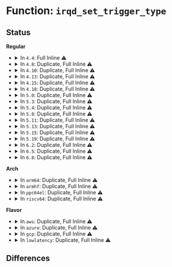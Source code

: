 # Function: <code>irqd_set_trigger_type</code>

## Status
<b>Regular</b>
<ul>
<li>
<details>
<summary>In <code>4.4</code>: Full Inline ⚠️</summary>

**Collision:** Unique Static

**Inline:** Full

**Transformation:** False

**Instances:**

```
In drivers/base/platform.c (ffffffff8154d886)
Location: include/linux/irq.h:246
Inline: True
Inline callers:
  - drivers/base/platform.c:platform_get_irq
```
</details>
</li>
<li>
<details>
<summary>In <code>4.8</code>: Duplicate, Full Inline ⚠️</summary>

**Collision:** Static Duplication

**Inline:** Full

**Transformation:** False

**Instances:**

```
In kernel/irq/irqdomain.c (ffffffff810e70c1)
Location: include/linux/irq.h:254
Inline: True
Inline callers:
  - kernel/irq/irqdomain.c:irq_create_fwspec_mapping
  - kernel/irq/irqdomain.c:irq_create_fwspec_mapping
```
```
In drivers/base/platform.c (ffffffff8159f688)
Location: include/linux/irq.h:254
Inline: True
Inline callers:
  - drivers/base/platform.c:platform_get_irq
```
</details>
</li>
<li>
<details>
<summary>In <code>4.10</code>: Duplicate, Full Inline ⚠️</summary>

**Collision:** Static Duplication

**Inline:** Full

**Transformation:** False

**Instances:**

```
In kernel/irq/irqdomain.c (ffffffff810edab1)
Location: include/linux/irq.h:256
Inline: True
Inline callers:
  - kernel/irq/irqdomain.c:irq_create_fwspec_mapping
  - kernel/irq/irqdomain.c:irq_create_fwspec_mapping
```
```
In drivers/base/platform.c (ffffffff815cdcc4)
Location: include/linux/irq.h:256
Inline: True
Inline callers:
  - drivers/base/platform.c:platform_get_irq
```
</details>
</li>
<li>
<details>
<summary>In <code>4.13</code>: Duplicate, Full Inline ⚠️</summary>

**Collision:** Static Duplication

**Inline:** Full

**Transformation:** False

**Instances:**

```
In kernel/irq/irqdomain.c (ffffffff810ed4d7)
Location: include/linux/irq.h:270
Inline: True
Inline callers:
  - kernel/irq/irqdomain.c:irq_create_fwspec_mapping
  - kernel/irq/irqdomain.c:irq_create_fwspec_mapping
```
```
In drivers/base/platform.c (ffffffff815e26db)
Location: include/linux/irq.h:270
Inline: True
Inline callers:
  - drivers/base/platform.c:platform_get_irq
```
```
In drivers/i2c/i2c-core-base.c (ffffffff81720cfe)
Location: include/linux/irq.h:270
Inline: True
Inline callers:
  - drivers/i2c/i2c-core-base.c:i2c_new_device
```
</details>
</li>
<li>
<details>
<summary>In <code>4.15</code>: Duplicate, Full Inline ⚠️</summary>

**Collision:** Static Duplication

**Inline:** Full

**Transformation:** False

**Instances:**

```
In kernel/irq/manage.c (ffffffff810f0159)
Location: include/linux/irq.h:281
Inline: True
Inline callers:
  - kernel/irq/manage.c:__setup_irq
```
```
In kernel/irq/irqdomain.c (ffffffff810f5eda)
Location: include/linux/irq.h:281
Inline: True
Inline callers:
  - kernel/irq/irqdomain.c:irq_create_fwspec_mapping
  - kernel/irq/irqdomain.c:irq_create_fwspec_mapping
```
```
In drivers/base/platform.c (ffffffff81649884)
Location: include/linux/irq.h:281
Inline: True
Inline callers:
  - drivers/base/platform.c:platform_get_irq
```
```
In drivers/i2c/i2c-core-base.c (ffffffff8179207f)
Location: include/linux/irq.h:281
Inline: True
Inline callers:
  - drivers/i2c/i2c-core-base.c:i2c_new_device
```
</details>
</li>
<li>
<details>
<summary>In <code>4.18</code>: Duplicate, Full Inline ⚠️</summary>

**Collision:** Static Duplication

**Inline:** Full

**Transformation:** False

**Instances:**

```
In kernel/irq/manage.c (ffffffff810f8581)
Location: include/linux/irq.h:276
Inline: True
Inline callers:
  - kernel/irq/manage.c:__setup_irq
```
```
In kernel/irq/irqdomain.c (ffffffff810fe22d)
Location: include/linux/irq.h:276
Inline: True
Inline callers:
  - kernel/irq/irqdomain.c:irq_create_fwspec_mapping
  - kernel/irq/irqdomain.c:irq_create_fwspec_mapping
```
```
In drivers/base/platform.c (ffffffff81684e4c)
Location: include/linux/irq.h:276
Inline: True
Inline callers:
  - drivers/base/platform.c:platform_get_irq
```
```
In drivers/i2c/i2c-core-base.c (ffffffff817d4aa2)
Location: include/linux/irq.h:276
Inline: True
Inline callers:
  - drivers/i2c/i2c-core-base.c:i2c_new_device
```
</details>
</li>
<li>
<details>
<summary>In <code>5.0</code>: Duplicate, Full Inline ⚠️</summary>

**Collision:** Static Duplication

**Inline:** Full

**Transformation:** False

**Instances:**

```
In kernel/irq/manage.c (ffffffff81103d21)
Location: include/linux/irq.h:277
Inline: True
Inline callers:
  - kernel/irq/manage.c:__setup_irq
```
```
In kernel/irq/irqdomain.c (ffffffff811099fd)
Location: include/linux/irq.h:277
Inline: True
Inline callers:
  - kernel/irq/irqdomain.c:irq_create_fwspec_mapping
  - kernel/irq/irqdomain.c:irq_create_fwspec_mapping
```
```
In drivers/base/platform.c (ffffffff816a4a9c)
Location: include/linux/irq.h:277
Inline: True
Inline callers:
  - drivers/base/platform.c:platform_get_irq
```
```
In drivers/i2c/i2c-core-base.c (ffffffff817fbc15)
Location: include/linux/irq.h:277
Inline: True
Inline callers:
  - drivers/i2c/i2c-core-base.c:i2c_new_device
```
</details>
</li>
<li>
<details>
<summary>In <code>5.3</code>: Duplicate, Full Inline ⚠️</summary>

**Collision:** Static Duplication

**Inline:** Full

**Transformation:** False

**Instances:**

```
In kernel/irq/manage.c (ffffffff8110c7a3)
Location: include/linux/irq.h:277
Inline: True
Inline callers:
  - kernel/irq/manage.c:__setup_irq
```
```
In kernel/irq/irqdomain.c (ffffffff81112fec)
Location: include/linux/irq.h:277
Inline: True
Inline callers:
  - kernel/irq/irqdomain.c:irq_create_fwspec_mapping
  - kernel/irq/irqdomain.c:irq_create_fwspec_mapping
```
```
In drivers/base/platform.c (ffffffff816dda64)
Location: include/linux/irq.h:277
Inline: True
Inline callers:
  - drivers/base/platform.c:platform_get_irq
```
```
In drivers/i2c/i2c-core-base.c (ffffffff8183c97a)
Location: include/linux/irq.h:277
Inline: True
Inline callers:
  - drivers/i2c/i2c-core-base.c:i2c_dev_irq_from_resources
```
</details>
</li>
<li>
<details>
<summary>In <code>5.4</code>: Duplicate, Full Inline ⚠️</summary>

**Collision:** Static Duplication

**Inline:** Full

**Transformation:** False

**Instances:**

```
In kernel/irq/manage.c (ffffffff81118b83)
Location: include/linux/irq.h:280
Inline: True
Inline callers:
  - kernel/irq/manage.c:__setup_irq
```
```
In kernel/irq/irqdomain.c (ffffffff8111f27d)
Location: include/linux/irq.h:280
Inline: True
Inline callers:
  - kernel/irq/irqdomain.c:irq_create_fwspec_mapping
  - kernel/irq/irqdomain.c:irq_create_fwspec_mapping
```
```
In drivers/base/platform.c (ffffffff81701b16)
Location: include/linux/irq.h:280
Inline: True
Inline callers:
  - drivers/base/platform.c:__platform_get_irq
```
```
In drivers/i2c/i2c-core-base.c (ffffffff8186e37a)
Location: include/linux/irq.h:280
Inline: True
Inline callers:
  - drivers/i2c/i2c-core-base.c:i2c_dev_irq_from_resources
```
</details>
</li>
<li>
<details>
<summary>In <code>5.8</code>: Duplicate, Full Inline ⚠️</summary>

**Collision:** Static Duplication

**Inline:** Full

**Transformation:** False

**Instances:**

```
In kernel/irq/manage.c (ffffffff81124762)
Location: include/linux/irq.h:286
Inline: True
Inline callers:
  - kernel/irq/manage.c:__setup_irq
```
```
In kernel/irq/irqdomain.c (ffffffff8112b7bd)
Location: include/linux/irq.h:286
Inline: True
Inline callers:
  - kernel/irq/irqdomain.c:irq_create_fwspec_mapping
  - kernel/irq/irqdomain.c:irq_create_fwspec_mapping
```
```
In drivers/base/platform.c (ffffffff817bc956)
Location: include/linux/irq.h:286
Inline: True
Inline callers:
  - drivers/base/platform.c:platform_get_irq_optional
```
```
In drivers/i2c/i2c-core-base.c (ffffffff81942160)
Location: include/linux/irq.h:286
Inline: True
Inline callers:
  - drivers/i2c/i2c-core-base.c:i2c_dev_irq_from_resources
```
</details>
</li>
<li>
<details>
<summary>In <code>5.11</code>: Duplicate, Full Inline ⚠️</summary>

**Collision:** Static Duplication

**Inline:** Full

**Transformation:** False

**Instances:**

```
In kernel/irq/manage.c (ffffffff811205c9)
Location: include/linux/irq.h:291
Inline: True
Inline callers:
  - kernel/irq/manage.c:__setup_irq
```
```
In kernel/irq/irqdomain.c (ffffffff8112727d)
Location: include/linux/irq.h:291
Inline: True
Inline callers:
  - kernel/irq/irqdomain.c:irq_create_fwspec_mapping
  - kernel/irq/irqdomain.c:irq_create_fwspec_mapping
```
```
In drivers/base/platform.c (ffffffff817d1858)
Location: include/linux/irq.h:291
Inline: True
Inline callers:
  - drivers/base/platform.c:platform_get_irq_optional
```
```
In drivers/i2c/i2c-core-base.c (ffffffff819484af)
Location: include/linux/irq.h:291
Inline: True
Inline callers:
  - drivers/i2c/i2c-core-base.c:i2c_dev_irq_from_resources
```
</details>
</li>
<li>
<details>
<summary>In <code>5.13</code>: Duplicate, Full Inline ⚠️</summary>

**Collision:** Static Duplication

**Inline:** Full

**Transformation:** False

**Instances:**

```
In kernel/irq/manage.c (ffffffff8112089f)
Location: include/linux/irq.h:291
Inline: True
Inline callers:
  - kernel/irq/manage.c:__setup_irq
```
```
In kernel/irq/irqdomain.c (ffffffff8112753d)
Location: include/linux/irq.h:291
Inline: True
Inline callers:
  - kernel/irq/irqdomain.c:irq_create_fwspec_mapping
  - kernel/irq/irqdomain.c:irq_create_fwspec_mapping
```
```
In drivers/base/platform.c (ffffffff817b5288)
Location: include/linux/irq.h:291
Inline: True
Inline callers:
  - drivers/base/platform.c:platform_get_irq_optional
```
```
In drivers/i2c/i2c-core-base.c (ffffffff8192be10)
Location: include/linux/irq.h:291
Inline: True
Inline callers:
  - drivers/i2c/i2c-core-base.c:i2c_dev_irq_from_resources
```
</details>
</li>
<li>
<details>
<summary>In <code>5.15</code>: Duplicate, Full Inline ⚠️</summary>

**Collision:** Static Duplication

**Inline:** Full

**Transformation:** False

**Instances:**

```
In kernel/irq/manage.c (ffffffff81140e13)
Location: include/linux/irq.h:293
Inline: True
Inline callers:
  - kernel/irq/manage.c:__setup_irq
```
```
In kernel/irq/irqdomain.c (ffffffff81147aa9)
Location: include/linux/irq.h:293
Inline: True
Inline callers:
  - kernel/irq/irqdomain.c:irq_create_fwspec_mapping
  - kernel/irq/irqdomain.c:irq_create_fwspec_mapping
```
```
In drivers/base/platform.c (ffffffff8183e578)
Location: include/linux/irq.h:293
Inline: True
Inline callers:
  - drivers/base/platform.c:platform_get_irq_optional
```
```
In drivers/i2c/i2c-core-base.c (ffffffff819cefd0)
Location: include/linux/irq.h:293
Inline: True
Inline callers:
  - drivers/i2c/i2c-core-base.c:i2c_dev_irq_from_resources
```
</details>
</li>
<li>
<details>
<summary>In <code>5.19</code>: Duplicate, Full Inline ⚠️</summary>

**Collision:** Static Duplication

**Inline:** Full

**Transformation:** False

**Instances:**

```
In kernel/irq/manage.c (ffffffff81164759)
Location: include/linux/irq.h:293
Inline: True
Inline callers:
  - kernel/irq/manage.c:__setup_irq
```
```
In kernel/irq/irqdomain.c (ffffffff8116bfeb)
Location: include/linux/irq.h:293
Inline: True
Inline callers:
  - kernel/irq/irqdomain.c:irq_create_fwspec_mapping
```
```
In kernel/irq/irq_sim.c (ffffffff8116c24e)
Location: include/linux/irq.h:293
Inline: True
Inline callers:
  - kernel/irq/irq_sim.c:irq_sim_set_type
```
```
In drivers/base/platform.c (ffffffff81981357)
Location: include/linux/irq.h:293
Inline: True
Inline callers:
  - drivers/base/platform.c:platform_get_irq_optional
```
```
In drivers/i2c/i2c-core-base.c (ffffffff81b30d6c)
Location: include/linux/irq.h:293
Inline: True
Inline callers:
  - drivers/i2c/i2c-core-base.c:i2c_dev_irq_from_resources
```
</details>
</li>
<li>
<details>
<summary>In <code>6.2</code>: Duplicate, Full Inline ⚠️</summary>

**Collision:** Static Duplication

**Inline:** Full

**Transformation:** False

**Instances:**

```
In kernel/irq/manage.c (ffffffff8119857d)
Location: include/linux/irq.h:295
Inline: True
Inline callers:
  - kernel/irq/manage.c:__setup_irq
```
```
In kernel/irq/irqdomain.c (ffffffff811a0835)
Location: include/linux/irq.h:295
Inline: True
Inline callers:
  - kernel/irq/irqdomain.c:irq_create_fwspec_mapping
```
```
In kernel/irq/irq_sim.c (ffffffff811a11ce)
Location: include/linux/irq.h:295
Inline: True
Inline callers:
  - kernel/irq/irq_sim.c:irq_sim_set_type
```
```
In drivers/base/platform.c (ffffffff81aeeea7)
Location: include/linux/irq.h:295
Inline: True
Inline callers:
  - drivers/base/platform.c:platform_get_irq_optional
```
```
In drivers/i2c/i2c-core-base.c (ffffffff81cc56dc)
Location: include/linux/irq.h:295
Inline: True
Inline callers:
  - drivers/i2c/i2c-core-base.c:i2c_dev_irq_from_resources
```
</details>
</li>
<li>
<details>
<summary>In <code>6.5</code>: Duplicate, Full Inline ⚠️</summary>

**Collision:** Static Duplication

**Inline:** Full

**Transformation:** False

**Instances:**

```
In kernel/irq/manage.c (ffffffff811aa280)
Location: include/linux/irq.h:298
Inline: True
Inline callers:
  - kernel/irq/manage.c:__setup_irq
```
```
In kernel/irq/irqdomain.c (ffffffff811b26a7)
Location: include/linux/irq.h:298
Inline: True
Inline callers:
  - kernel/irq/irqdomain.c:irq_create_fwspec_mapping
```
```
In kernel/irq/irq_sim.c (ffffffff811b2fde)
Location: include/linux/irq.h:298
Inline: True
Inline callers:
  - kernel/irq/irq_sim.c:irq_sim_set_type
```
```
In drivers/base/platform.c (ffffffff81b3d297)
Location: include/linux/irq.h:298
Inline: True
Inline callers:
  - drivers/base/platform.c:platform_get_irq_optional
```
```
In drivers/i2c/i2c-core-base.c (ffffffff81d2d36c)
Location: include/linux/irq.h:298
Inline: True
Inline callers:
  - drivers/i2c/i2c-core-base.c:i2c_dev_irq_from_resources
```
</details>
</li>
<li>
<details>
<summary>In <code>6.8</code>: Duplicate, Full Inline ⚠️</summary>

**Collision:** Static Duplication

**Inline:** Full

**Transformation:** False

**Instances:**

```
In kernel/irq/manage.c (ffffffff811b9d69)
Location: include/linux/irq.h:295
Inline: True
Inline callers:
  - kernel/irq/manage.c:__setup_irq
```
```
In kernel/irq/irqdomain.c (ffffffff811c2497)
Location: include/linux/irq.h:295
Inline: True
Inline callers:
  - kernel/irq/irqdomain.c:irq_create_fwspec_mapping
```
```
In kernel/irq/irq_sim.c (ffffffff811c2dfe)
Location: include/linux/irq.h:295
Inline: True
Inline callers:
  - kernel/irq/irq_sim.c:irq_sim_set_type
```
```
In drivers/base/platform.c (ffffffff81b94de2)
Location: include/linux/irq.h:295
Inline: True
Inline callers:
  - drivers/base/platform.c:platform_get_irq_optional
```
```
In drivers/i2c/i2c-core-base.c (ffffffff81de325c)
Location: include/linux/irq.h:295
Inline: True
Inline callers:
  - drivers/i2c/i2c-core-base.c:i2c_dev_irq_from_resources
```
</details>
</li>
</ul>
<b>Arch</b>
<ul>
<li>
<details>
<summary>In <code>arm64</code>: Duplicate, Full Inline ⚠️</summary>

**Collision:** Static Duplication

**Inline:** Full

**Transformation:** False

**Instances:**

```
In kernel/irq/manage.c (ffff80001017b634)
Location: include/linux/irq.h:280
Inline: True
Inline callers:
  - kernel/irq/manage.c:__setup_irq
```
```
In kernel/irq/irqdomain.c (ffff800010184ddc)
Location: include/linux/irq.h:280
Inline: True
Inline callers:
  - kernel/irq/irqdomain.c:irq_create_fwspec_mapping
  - kernel/irq/irqdomain.c:irq_create_fwspec_mapping
```
```
In drivers/irqchip/irq-sunxi-nmi.c (ffff80001066b54c)
Location: include/linux/irq.h:280
Inline: True
Inline callers:
  - drivers/irqchip/irq-sunxi-nmi.c:sunxi_sc_nmi_set_type
```
```
In drivers/base/platform.c (ffff8000108edc8c)
Location: include/linux/irq.h:280
Inline: True
```
```
In drivers/i2c/i2c-core-base.c (ffff800010ab1a34)
Location: include/linux/irq.h:280
Inline: True
Inline callers:
  - drivers/i2c/i2c-core-base.c:i2c_dev_irq_from_resources
```
</details>
</li>
<li>
<details>
<summary>In <code>armhf</code>: Duplicate, Full Inline ⚠️</summary>

**Collision:** Static Duplication

**Inline:** Full

**Transformation:** False

**Instances:**

```
In kernel/irq/manage.c (c03cc524)
Location: include/linux/irq.h:280
Inline: True
Inline callers:
  - kernel/irq/manage.c:__setup_irq
```
```
In kernel/irq/irqdomain.c (c03d3e9c)
Location: include/linux/irq.h:280
Inline: True
Inline callers:
  - kernel/irq/irqdomain.c:irq_create_fwspec_mapping
  - kernel/irq/irqdomain.c:irq_create_fwspec_mapping
```
```
In drivers/base/platform.c (c09dbba4)
Location: include/linux/irq.h:280
Inline: True
```
```
In drivers/i2c/i2c-core-base.c (c0b93150)
Location: include/linux/irq.h:280
Inline: True
Inline callers:
  - drivers/i2c/i2c-core-base.c:i2c_dev_irq_from_resources
```
</details>
</li>
<li>
<details>
<summary>In <code>ppc64el</code>: Duplicate, Full Inline ⚠️</summary>

**Collision:** Static Duplication

**Inline:** Full

**Transformation:** False

**Instances:**

```
In arch/powerpc/sysdev/mpic.c (c0000000000b5330)
Location: include/linux/irq.h:280
Inline: True
Inline callers:
  - arch/powerpc/sysdev/mpic.c:mpic_set_irq_type
```
```
In arch/powerpc/sysdev/xics/xics-common.c (c0000000000ba8c0)
Location: include/linux/irq.h:280
Inline: True
Inline callers:
  - arch/powerpc/sysdev/xics/xics-common.c:xics_set_irq_type
```
```
In arch/powerpc/sysdev/xive/common.c (c0000000000bcc54)
Location: include/linux/irq.h:280
Inline: True
Inline callers:
  - arch/powerpc/sysdev/xive/common.c:xive_irq_set_type
```
```
In kernel/irq/manage.c (c0000000001d5c8c)
Location: include/linux/irq.h:280
Inline: True
Inline callers:
  - kernel/irq/manage.c:__setup_irq
```
```
In kernel/irq/irqdomain.c (c0000000001df2f4)
Location: include/linux/irq.h:280
Inline: True
Inline callers:
  - kernel/irq/irqdomain.c:irq_create_fwspec_mapping
  - kernel/irq/irqdomain.c:irq_create_fwspec_mapping
```
```
In drivers/base/platform.c (c000000000986234)
Location: include/linux/irq.h:280
Inline: True
```
```
In drivers/i2c/i2c-core-base.c (c000000000b94f04)
Location: include/linux/irq.h:280
Inline: True
Inline callers:
  - drivers/i2c/i2c-core-base.c:i2c_dev_irq_from_resources
```
</details>
</li>
<li>
<details>
<summary>In <code>riscv64</code>: Duplicate, Full Inline ⚠️</summary>

**Collision:** Static Duplication

**Inline:** Full

**Transformation:** False

**Instances:**

```
In kernel/irq/manage.c (ffffffe0001150c4)
Location: include/linux/irq.h:280
Inline: True
Inline callers:
  - kernel/irq/manage.c:__setup_irq
```
```
In kernel/irq/irqdomain.c (ffffffe00011bc32)
Location: include/linux/irq.h:280
Inline: True
Inline callers:
  - kernel/irq/irqdomain.c:irq_create_fwspec_mapping
  - kernel/irq/irqdomain.c:irq_create_fwspec_mapping
```
```
In drivers/base/platform.c (ffffffe000580e8a)
Location: include/linux/irq.h:280
Inline: True
```
```
In drivers/i2c/i2c-core-base.c (ffffffe0006b9842)
Location: include/linux/irq.h:280
Inline: True
Inline callers:
  - drivers/i2c/i2c-core-base.c:i2c_dev_irq_from_resources
```
</details>
</li>
</ul>
<b>Flavor</b>
<ul>
<li>
<details>
<summary>In <code>aws</code>: Duplicate, Full Inline ⚠️</summary>

**Collision:** Static Duplication

**Inline:** Full

**Transformation:** False

**Instances:**

```
In kernel/irq/manage.c (ffffffff81111163)
Location: include/linux/irq.h:280
Inline: True
Inline callers:
  - kernel/irq/manage.c:__setup_irq
```
```
In kernel/irq/irqdomain.c (ffffffff8111785d)
Location: include/linux/irq.h:280
Inline: True
Inline callers:
  - kernel/irq/irqdomain.c:irq_create_fwspec_mapping
  - kernel/irq/irqdomain.c:irq_create_fwspec_mapping
```
```
In drivers/base/platform.c (ffffffff816c7266)
Location: include/linux/irq.h:280
Inline: True
Inline callers:
  - drivers/base/platform.c:__platform_get_irq
```
</details>
</li>
<li>
<details>
<summary>In <code>azure</code>: Duplicate, Full Inline ⚠️</summary>

**Collision:** Static Duplication

**Inline:** Full

**Transformation:** False

**Instances:**

```
In kernel/irq/manage.c (ffffffff81101e93)
Location: include/linux/irq.h:280
Inline: True
Inline callers:
  - kernel/irq/manage.c:__setup_irq
```
```
In kernel/irq/irqdomain.c (ffffffff8110854d)
Location: include/linux/irq.h:280
Inline: True
Inline callers:
  - kernel/irq/irqdomain.c:irq_create_fwspec_mapping
  - kernel/irq/irqdomain.c:irq_create_fwspec_mapping
```
```
In kernel/irq/irq_sim.c (ffffffff811088b1)
Location: include/linux/irq.h:280
Inline: True
Inline callers:
  - kernel/irq/irq_sim.c:irq_sim_set_type
```
```
In drivers/base/platform.c (ffffffff816a2566)
Location: include/linux/irq.h:280
Inline: True
Inline callers:
  - drivers/base/platform.c:__platform_get_irq
```
</details>
</li>
<li>
<details>
<summary>In <code>gcp</code>: Duplicate, Full Inline ⚠️</summary>

**Collision:** Static Duplication

**Inline:** Full

**Transformation:** False

**Instances:**

```
In kernel/irq/manage.c (ffffffff8110f053)
Location: include/linux/irq.h:280
Inline: True
Inline callers:
  - kernel/irq/manage.c:__setup_irq
```
```
In kernel/irq/irqdomain.c (ffffffff8111574d)
Location: include/linux/irq.h:280
Inline: True
Inline callers:
  - kernel/irq/irqdomain.c:irq_create_fwspec_mapping
  - kernel/irq/irqdomain.c:irq_create_fwspec_mapping
```
```
In drivers/base/platform.c (ffffffff816f57d6)
Location: include/linux/irq.h:280
Inline: True
Inline callers:
  - drivers/base/platform.c:__platform_get_irq
```
```
In drivers/i2c/i2c-core-base.c (ffffffff8186250a)
Location: include/linux/irq.h:280
Inline: True
Inline callers:
  - drivers/i2c/i2c-core-base.c:i2c_dev_irq_from_resources
```
</details>
</li>
<li>
<details>
<summary>In <code>lowlatency</code>: Duplicate, Full Inline ⚠️</summary>

**Collision:** Static Duplication

**Inline:** Full

**Transformation:** False

**Instances:**

```
In kernel/irq/manage.c (ffffffff8111a583)
Location: include/linux/irq.h:280
Inline: True
Inline callers:
  - kernel/irq/manage.c:__setup_irq
```
```
In kernel/irq/irqdomain.c (ffffffff81120d7d)
Location: include/linux/irq.h:280
Inline: True
Inline callers:
  - kernel/irq/irqdomain.c:irq_create_fwspec_mapping
  - kernel/irq/irqdomain.c:irq_create_fwspec_mapping
```
```
In drivers/base/platform.c (ffffffff81710066)
Location: include/linux/irq.h:280
Inline: True
Inline callers:
  - drivers/base/platform.c:__platform_get_irq
```
```
In drivers/i2c/i2c-core-base.c (ffffffff8187d76a)
Location: include/linux/irq.h:280
Inline: True
Inline callers:
  - drivers/i2c/i2c-core-base.c:i2c_dev_irq_from_resources
```
</details>
</li>
</ul>

## Differences
